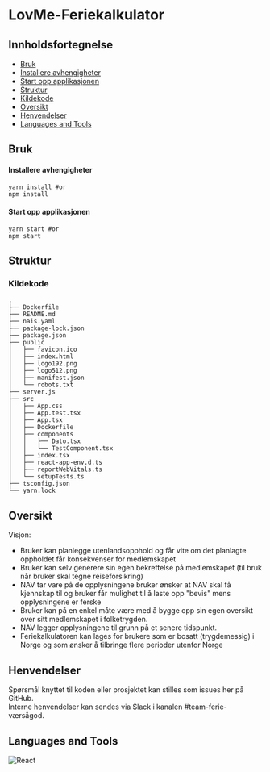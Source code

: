 # LovMe-Feriekalkulator

## Innholdsfortegnelse
- [Bruk](#bruk)
- [Installere avhengigheter](#installere-avhengigheter)
- [Start opp applikasjonen](#start-opp-applikasjonen)
- [Struktur](#struktur)
- [Kildekode](#kildekode)
- [Oversikt](#oversikt)
- [Henvendelser](#henvendelser)
- [Languages and Tools](#languages-and-tools)

## Bruk

#### Installere avhengigheter
```
yarn install #or
npm install
```

#### Start opp applikasjonen
```
yarn start #or
npm start
```


## Struktur
### Kildekode
```
.
├── Dockerfile
├── README.md
├── nais.yaml
├── package-lock.json
├── package.json
├── public
│   ├── favicon.ico
│   ├── index.html
│   ├── logo192.png
│   ├── logo512.png
│   ├── manifest.json
│   └── robots.txt
├── server.js
├── src
│   ├── App.css
│   ├── App.test.tsx
│   ├── App.tsx
│   ├── Dockerfile
│   ├── components
│   │   ├── Dato.tsx
│   │   └── TestComponent.tsx
│   ├── index.tsx
│   ├── react-app-env.d.ts
│   ├── reportWebVitals.ts
│   └── setupTests.ts
├── tsconfig.json
└── yarn.lock
```


## Oversikt

Visjon:

- Bruker kan planlegge utenlandsopphold og får vite om det planlagte oppholdet får konsekvenser for medlemskapet
- Bruker kan selv generere sin egen bekreftelse på medlemskapet (til bruk når bruker skal tegne reiseforsikring)
- NAV tar vare på de opplysningene bruker ønsker at NAV skal få kjennskap til og bruker får mulighet til å laste opp "bevis" mens opplysningene er ferske
- Bruker kan på en enkel måte være med å bygge opp sin egen oversikt over sitt medlemskapet i folketrygden.
- NAV legger opplysningene til grunn på et senere tidspunkt.
- Feriekalkulatoren kan lages for brukere som er bosatt (trygdemessig) i Norge og som ønsker å tilbringe flere perioder utenfor Norge


## Henvendelser

Spørsmål knyttet til koden eller prosjektet kan stilles som issues her på GitHub.  
Interne henvendelser kan sendes via Slack i kanalen #team-ferie-værsågod.

## Languages and Tools
![React](https://img.shields.io/badge/react-%2320232a.svg?style=for-the-badge&logo=react&logoColor=%2361DAFB)



